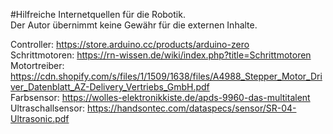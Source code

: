 #Hilfreiche Internetquellen für die Robotik.  
Der Autor übernimmt keine Gewähr für die externen Inhalte.  

Controller: https://store.arduino.cc/products/arduino-zero  
Schrittmotoren: https://rn-wissen.de/wiki/index.php?title=Schrittmotoren  
Motortreiber: https://cdn.shopify.com/s/files/1/1509/1638/files/A4988_Stepper_Motor_Driver_Datenblatt_AZ-Delivery_Vertriebs_GmbH.pdf  
Farbsensor: https://wolles-elektronikkiste.de/apds-9960-das-multitalent  
Ultraschallsensor: https://handsontec.com/dataspecs/sensor/SR-04-Ultrasonic.pdf  
